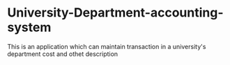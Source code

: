 University-Department-accounting-system
=======================================

This is an application which can maintain transaction in a university's department cost and othet description
